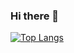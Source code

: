 ### Hi there 👋

[![Top Langs](https://github-readme-stats.vercel.app/api/top-langs/?username=joshlavallee)](https://github.com/joshlavallee/github-readme-stats?theme=tokyonight)
